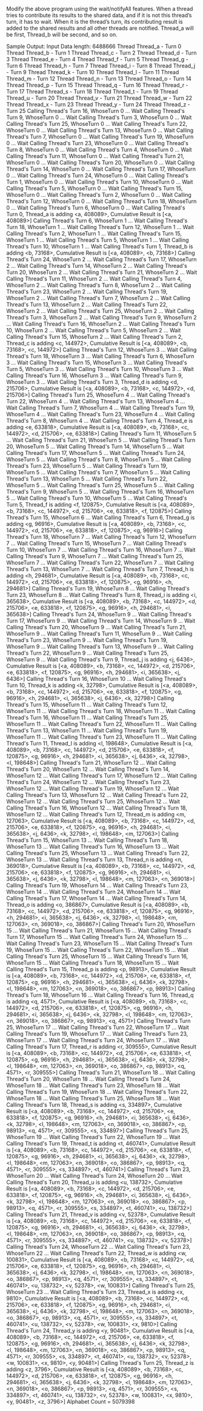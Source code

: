 Modify the above program using the wait/notifyAll features. When a thread tries to contribute its results to the shared data, 
and if it is not this thread’s turn, it has to wait. When it is the thread’s turn, its contributing result is added to the shared results 
and all other threads are notified. Thread_a will be first, Thread_b will be second, and so on.

   Sample Output: Input Data length: 6488666 Thread Thread_a - Turn 0 Thread Thread_b - Turn 1 Thread Thread_c - Turn 2 Thread Thread_d - Turn 3 Thread Thread_e - Turn 4 Thread Thread_f - Turn 5 Thread Thread_g - Turn 6 Thread Thread_h - Turn 7 Thread Thread_i - Turn 8 Thread Thread_j - Turn 9 Thread Thread_k - Turn 10 Thread Thread_l - Turn 11 Thread Thread_m - Turn 12 Thread Thread_n - Turn 13 Thread Thread_o - Turn 14 
Thread Thread_p - Turn 15 Thread Thread_q - Turn 16 Thread Thread_r - Turn 17 Thread Thread_s - Turn 18 Thread Thread_t - Turn 19 Thread Thread_u - Turn 20 Thread Thread_v - Turn 21 Thread Thread_w - Turn 22 Thread Thread_x - Turn 23 Thread Thread_y - Turn 24 Thread Thread_z - Turn 25 Calling Thread's Turn 16, WhoseTurn 0 ... Wait Calling Thread's Turn 9, WhoseTurn 0 ... Wait Calling Thread's Turn 3, WhoseTurn 0 ... Wait Calling Thread's Turn 25, WhoseTurn 0 ... Wait Calling Thread's Turn 22, WhoseTurn 0 ... Wait Calling Thread's Turn 13, WhoseTurn 0 ... Wait Calling Thread's Turn 7, WhoseTurn 0 ... Wait Calling Thread's Turn 19, WhoseTurn 0 ... Wait Calling Thread's Turn 23, WhoseTurn 0 ... Wait Calling Thread's Turn 8, WhoseTurn 0 ... Wait Calling Thread's Turn 4, WhoseTurn 0 ... Wait Calling Thread's Turn 11, WhoseTurn 0 ... Wait Calling Thread's Turn 21, WhoseTurn 0 ... Wait Calling Thread's Turn 20, WhoseTurn 0 ... Wait Calling Thread's Turn 14, WhoseTurn 0 ... Wait Calling Thread's Turn 17, WhoseTurn 0 ... Wait Calling Thread's Turn 24, WhoseTurn 0 ... Wait Calling Thread's Turn 1, WhoseTurn 0 ... Wait Calling Thread's Turn 10, WhoseTurn 0 ... Wait Calling Thread's Turn 5, WhoseTurn 0 ... Wait Calling Thread's Turn 15, WhoseTurn 0 ... Wait Calling Thread's Turn 2, WhoseTurn 0 ... Wait Calling Thread's Turn 12, WhoseTurn 0 ... Wait Calling Thread's Turn 18, WhoseTurn 0 ... Wait Calling Thread's Turn 6, WhoseTurn 0 ... Wait Calling Thread's Turn 0, Thread_a is adding <a, 408089>,    Cumulative Result is [<a, 408089>] Calling Thread's Turn 6, WhoseTurn 1 ... Wait Calling Thread's Turn 18, WhoseTurn 1 ... Wait Calling Thread's Turn 12, WhoseTurn 1 ... Wait Calling Thread's Turn 2, WhoseTurn 1 ... Wait Calling Thread's Turn 15, WhoseTurn 1 ... Wait Calling Thread's Turn 5, WhoseTurn 1 ... Wait Calling Thread's Turn 10, WhoseTurn 1 ... Wait Calling Thread's Turn 1, Thread_b is adding <b, 73168>,    Cumulative Result is [<a, 408089>, <b, 73168>] Calling Thread's Turn 24, WhoseTurn 2 ... Wait Calling Thread's Turn 17, WhoseTurn 2 ... Wait Calling Thread's Turn 14, WhoseTurn 2 ... Wait Calling Thread's Turn 20, WhoseTurn 2 ... Wait Calling Thread's Turn 21, WhoseTurn 2 ... Wait Calling Thread's Turn 11, WhoseTurn 2 ... Wait Calling Thread's Turn 4, WhoseTurn 2 ... Wait Calling Thread's Turn 8, WhoseTurn 2 ... Wait Calling Thread's Turn 23, WhoseTurn 2 ... Wait Calling Thread's Turn 19, WhoseTurn 2 ... Wait Calling Thread's Turn 7, WhoseTurn 2 ... Wait Calling Thread's Turn 13, WhoseTurn 2 ... Wait Calling Thread's Turn 22, WhoseTurn 2 ... Wait 
Calling Thread's Turn 25, WhoseTurn 2 ... Wait Calling Thread's Turn 3, WhoseTurn 2 ... Wait Calling Thread's Turn 9, WhoseTurn 2 ... Wait Calling Thread's Turn 16, WhoseTurn 2 ... Wait Calling Thread's Turn 10, WhoseTurn 2 ... Wait Calling Thread's Turn 5, WhoseTurn 2 ... Wait Calling Thread's Turn 15, WhoseTurn 2 ... Wait Calling Thread's Turn 2, Thread_c is adding <c, 144972>,    Cumulative Result is [<a, 408089>, <b, 73168>, <c, 144972>] Calling Thread's Turn 12, WhoseTurn 3 ... Wait Calling Thread's Turn 18, WhoseTurn 3 ... Wait Calling Thread's Turn 6, WhoseTurn 3 ... Wait Calling Thread's Turn 15, WhoseTurn 3 ... Wait Calling Thread's Turn 5, WhoseTurn 3 ... Wait Calling Thread's Turn 10, WhoseTurn 3 ... Wait Calling Thread's Turn 16, WhoseTurn 3 ... Wait Calling Thread's Turn 9, WhoseTurn 3 ... Wait Calling Thread's Turn 3, Thread_d is adding <d, 215706>,    Cumulative Result is [<a, 408089>, <b, 73168>, <c, 144972>, <d, 215706>] Calling Thread's Turn 25, WhoseTurn 4 ... Wait Calling Thread's Turn 22, WhoseTurn 4 ... Wait Calling Thread's Turn 13, WhoseTurn 4 ... Wait Calling Thread's Turn 7, WhoseTurn 4 ... Wait Calling Thread's Turn 19, WhoseTurn 4 ... Wait Calling Thread's Turn 23, WhoseTurn 4 ... Wait Calling Thread's Turn 8, WhoseTurn 4 ... Wait Calling Thread's Turn 4, Thread_e is adding <e, 633818>,    Cumulative Result is [<a, 408089>, <b, 73168>, <c, 144972>, <d, 215706>, <e, 633818>] Calling Thread's Turn 11, WhoseTurn 5 ... Wait Calling Thread's Turn 21, WhoseTurn 5 ... Wait Calling Thread's Turn 20, WhoseTurn 5 ... Wait Calling Thread's Turn 14, WhoseTurn 5 ... Wait Calling Thread's Turn 17, WhoseTurn 5 ... Wait Calling Thread's Turn 24, WhoseTurn 5 ... Wait Calling Thread's Turn 8, WhoseTurn 5 ... Wait Calling Thread's Turn 23, WhoseTurn 5 ... Wait Calling Thread's Turn 19, WhoseTurn 5 ... Wait Calling Thread's Turn 7, WhoseTurn 5 ... Wait Calling Thread's Turn 13, WhoseTurn 5 ... Wait Calling Thread's Turn 22, WhoseTurn 5 ... Wait Calling Thread's Turn 25, WhoseTurn 5 ... Wait Calling Thread's Turn 9, WhoseTurn 5 ... Wait Calling Thread's Turn 16, WhoseTurn 5 ... Wait Calling Thread's Turn 10, WhoseTurn 5 ... Wait Calling Thread's Turn 5, Thread_f is adding <f, 120875>,    Cumulative Result is [<a, 408089>, <b, 73168>, <c, 144972>, <d, 215706>, <e, 633818>, <f, 120875>] Calling Thread's Turn 15, WhoseTurn 6 ... Wait Calling Thread's Turn 6, Thread_g is adding <g, 96916>,    Cumulative Result is [<a, 408089>, <b, 73168>, <c, 144972>, <d, 215706>, <e, 633818>, <f, 120875>, <g, 96916>] Calling Thread's Turn 18, WhoseTurn 7 ... Wait Calling Thread's Turn 12, WhoseTurn 7 ... Wait Calling Thread's Turn 15, WhoseTurn 7 ... Wait Calling Thread's Turn 10, WhoseTurn 7 ... Wait Calling Thread's Turn 16, WhoseTurn 7 ... Wait Calling Thread's Turn 9, WhoseTurn 7 ... Wait Calling Thread's Turn 25, WhoseTurn 7 ... Wait Calling Thread's Turn 22, WhoseTurn 7 ... Wait 
Calling Thread's Turn 13, WhoseTurn 7 ... Wait Calling Thread's Turn 7, Thread_h is adding <h, 294681>,    Cumulative Result is [<a, 408089>, <b, 73168>, <c, 144972>, <d, 215706>, <e, 633818>, <f, 120875>, <g, 96916>, <h, 294681>] Calling Thread's Turn 19, WhoseTurn 8 ... Wait Calling Thread's Turn 23, WhoseTurn 8 ... Wait Calling Thread's Turn 8, Thread_i is adding <i, 365638>,    Cumulative Result is [<a, 408089>, <b, 73168>, <c, 144972>, <d, 215706>, <e, 633818>, <f, 120875>, <g, 96916>, <h, 294681>, <i, 365638>] Calling Thread's Turn 24, WhoseTurn 9 ... Wait Calling Thread's Turn 17, WhoseTurn 9 ... Wait Calling Thread's Turn 14, WhoseTurn 9 ... Wait Calling Thread's Turn 20, WhoseTurn 9 ... Wait Calling Thread's Turn 21, WhoseTurn 9 ... Wait Calling Thread's Turn 11, WhoseTurn 9 ... Wait Calling Thread's Turn 23, WhoseTurn 9 ... Wait Calling Thread's Turn 19, WhoseTurn 9 ... Wait Calling Thread's Turn 13, WhoseTurn 9 ... Wait Calling Thread's Turn 22, WhoseTurn 9 ... Wait Calling Thread's Turn 25, WhoseTurn 9 ... Wait Calling Thread's Turn 9, Thread_j is adding <j, 6436>,    Cumulative Result is [<a, 408089>, <b, 73168>, <c, 144972>, <d, 215706>, <e, 633818>, <f, 120875>, <g, 96916>, <h, 294681>, <i, 365638>, <j, 6436>] Calling Thread's Turn 16, WhoseTurn 10 ... Wait Calling Thread's Turn 10, Thread_k is adding <k, 32798>,    Cumulative Result is [<a, 408089>, <b, 73168>, <c, 144972>, <d, 215706>, <e, 633818>, <f, 120875>, <g, 96916>, <h, 294681>, <i, 365638>, <j, 6436>, <k, 32798>] Calling Thread's Turn 15, WhoseTurn 11 ... Wait Calling Thread's Turn 12, WhoseTurn 11 ... Wait Calling Thread's Turn 18, WhoseTurn 11 ... Wait Calling Thread's Turn 16, WhoseTurn 11 ... Wait Calling Thread's Turn 25, WhoseTurn 11 ... Wait Calling Thread's Turn 22, WhoseTurn 11 ... Wait Calling Thread's Turn 13, WhoseTurn 11 ... Wait Calling Thread's Turn 19, WhoseTurn 11 ... Wait Calling Thread's Turn 23, WhoseTurn 11 ... Wait Calling Thread's Turn 11, Thread_l is adding <l, 198648>,    Cumulative Result is [<a, 408089>, <b, 73168>, <c, 144972>, <d, 215706>, <e, 633818>, <f, 120875>, <g, 96916>, <h, 294681>, <i, 365638>, <j, 6436>, <k, 32798>, <l, 198648>] Calling Thread's Turn 21, WhoseTurn 12 ... Wait Calling Thread's Turn 20, WhoseTurn 12 ... Wait Calling Thread's Turn 14, WhoseTurn 12 ... Wait Calling Thread's Turn 17, WhoseTurn 12 ... Wait Calling Thread's Turn 24, WhoseTurn 12 ... Wait Calling Thread's Turn 23, WhoseTurn 12 ... Wait Calling Thread's Turn 19, WhoseTurn 12 ... Wait Calling Thread's Turn 13, WhoseTurn 12 ... Wait Calling Thread's Turn 22, WhoseTurn 12 ... Wait Calling Thread's Turn 25, WhoseTurn 12 ... Wait Calling Thread's Turn 16, WhoseTurn 12 ... Wait Calling Thread's Turn 18, WhoseTurn 12 ... Wait Calling Thread's Turn 12, Thread_m is adding <m, 127063>,    Cumulative Result is [<a, 408089>, <b, 73168>, <c, 144972>, <d, 215706>, <e, 633818>, <f, 120875>, <g, 96916>, <h, 294681>, <i, 365638>, <j, 6436>, <k, 32798>, <l, 198648>, <m, 127063>] Calling Thread's Turn 15, WhoseTurn 13 ... Wait Calling Thread's Turn 18, WhoseTurn 13 ... Wait Calling Thread's Turn 16, WhoseTurn 13 ... Wait Calling Thread's Turn 25, WhoseTurn 13 ... Wait 
Calling Thread's Turn 22, WhoseTurn 13 ... Wait Calling Thread's Turn 13, Thread_n is adding <n, 369018>,    Cumulative Result is [<a, 408089>, <b, 73168>, <c, 144972>, <d, 215706>, <e, 633818>, <f, 120875>, <g, 96916>, <h, 294681>, <i, 365638>, <j, 6436>, <k, 32798>, <l, 198648>, <m, 127063>, <n, 369018>] Calling Thread's Turn 19, WhoseTurn 14 ... Wait Calling Thread's Turn 23, WhoseTurn 14 ... Wait Calling Thread's Turn 24, WhoseTurn 14 ... Wait Calling Thread's Turn 17, WhoseTurn 14 ... Wait Calling Thread's Turn 14, Thread_o is adding <o, 386867>,    Cumulative Result is [<a, 408089>, <b, 73168>, <c, 144972>, <d, 215706>, <e, 633818>, <f, 120875>, <g, 96916>, <h, 294681>, <i, 365638>, <j, 6436>, <k, 32798>, <l, 198648>, <m, 127063>, <n, 369018>, <o, 386867>] Calling Thread's Turn 20, WhoseTurn 15 ... Wait Calling Thread's Turn 21, WhoseTurn 15 ... Wait Calling Thread's Turn 17, WhoseTurn 15 ... Wait Calling Thread's Turn 24, WhoseTurn 15 ... Wait Calling Thread's Turn 23, WhoseTurn 15 ... Wait Calling Thread's Turn 19, WhoseTurn 15 ... Wait Calling Thread's Turn 22, WhoseTurn 15 ... Wait Calling Thread's Turn 25, WhoseTurn 15 ... Wait Calling Thread's Turn 16, WhoseTurn 15 ... Wait Calling Thread's Turn 18, WhoseTurn 15 ... Wait Calling Thread's Turn 15, Thread_p is adding <p, 98913>,    Cumulative Result is [<a, 408089>, <b, 73168>, <c, 144972>, <d, 215706>, <e, 633818>, <f, 120875>, <g, 96916>, <h, 294681>, <i, 365638>, <j, 6436>, <k, 32798>, <l, 198648>, <m, 127063>, <n, 369018>, <o, 386867>, <p, 98913>] Calling Thread's Turn 18, WhoseTurn 16 ... Wait Calling Thread's Turn 16, Thread_q is adding <q, 4571>,    Cumulative Result is [<a, 408089>, <b, 73168>, <c, 144972>, <d, 215706>, <e, 633818>, <f, 120875>, <g, 96916>, <h, 294681>, <i, 365638>, <j, 6436>, <k, 32798>, <l, 198648>, <m, 127063>, <n, 369018>, <o, 386867>, <p, 98913>, <q, 4571>] Calling Thread's Turn 25, WhoseTurn 17 ... Wait Calling Thread's Turn 22, WhoseTurn 17 ... Wait Calling Thread's Turn 19, WhoseTurn 17 ... Wait Calling Thread's Turn 23, WhoseTurn 17 ... Wait Calling Thread's Turn 24, WhoseTurn 17 ... Wait Calling Thread's Turn 17, Thread_r is adding <r, 309555>,    Cumulative Result is [<a, 408089>, <b, 73168>, <c, 144972>, <d, 215706>, <e, 633818>, <f, 120875>, <g, 96916>, <h, 294681>, <i, 365638>, <j, 6436>, <k, 32798>, <l, 198648>, <m, 127063>, <n, 369018>, <o, 386867>, <p, 98913>, <q, 4571>, <r, 309555>] Calling Thread's Turn 21, WhoseTurn 18 ... Wait Calling Thread's Turn 20, WhoseTurn 18 ... Wait Calling Thread's Turn 24, WhoseTurn 18 ... Wait Calling Thread's Turn 23, WhoseTurn 18 ... Wait Calling Thread's Turn 19, WhoseTurn 18 ... Wait Calling Thread's Turn 22, WhoseTurn 18 ... Wait Calling Thread's Turn 25, WhoseTurn 18 ... Wait Calling Thread's Turn 18, Thread_s is adding <s, 334897>,    Cumulative Result is [<a, 408089>, <b, 73168>, <c, 144972>, <d, 215706>, <e, 633818>, <f, 120875>, <g, 96916>, <h, 294681>, <i, 365638>, <j, 6436>, <k, 32798>, <l, 198648>, <m, 127063>, <n, 369018>, <o, 386867>, <p, 98913>, <q, 4571>, <r, 309555>, <s, 334897>] Calling Thread's Turn 25, WhoseTurn 19 ... Wait Calling Thread's Turn 22, WhoseTurn 19 ... Wait Calling Thread's Turn 19, Thread_t is adding <t, 460741>,    Cumulative Result is [<a, 408089>, <b, 73168>, <c, 144972>, <d, 215706>, <e, 633818>, <f, 120875>, <g, 96916>, <h, 294681>, <i, 365638>, <j, 6436>, <k, 32798>, <l, 198648>, <m, 127063>, <n, 369018>, <o, 386867>, <p, 98913>, <q, 4571>, <r, 309555>, <s, 334897>, <t, 460741>] 
Calling Thread's Turn 23, WhoseTurn 20 ... Wait Calling Thread's Turn 24, WhoseTurn 20 ... Wait Calling Thread's Turn 20, Thread_u is adding <u, 138732>,    Cumulative Result is [<a, 408089>, <b, 73168>, <c, 144972>, <d, 215706>, <e, 633818>, <f, 120875>, <g, 96916>, <h, 294681>, <i, 365638>, <j, 6436>, <k, 32798>, <l, 198648>, <m, 127063>, <n, 369018>, <o, 386867>, <p, 98913>, <q, 4571>, <r, 309555>, <s, 334897>, <t, 460741>, <u, 138732>] Calling Thread's Turn 21, Thread_v is adding <v, 52378>,    Cumulative Result is [<a, 408089>, <b, 73168>, <c, 144972>, <d, 215706>, <e, 633818>, <f, 120875>, <g, 96916>, <h, 294681>, <i, 365638>, <j, 6436>, <k, 32798>, <l, 198648>, <m, 127063>, <n, 369018>, <o, 386867>, <p, 98913>, <q, 4571>, <r, 309555>, <s, 334897>, <t, 460741>, <u, 138732>, <v, 52378>] Calling Thread's Turn 24, WhoseTurn 22 ... Wait Calling Thread's Turn 23, WhoseTurn 22 ... Wait Calling Thread's Turn 22, Thread_w is adding <w, 100831>,    Cumulative Result is [<a, 408089>, <b, 73168>, <c, 144972>, <d, 215706>, <e, 633818>, <f, 120875>, <g, 96916>, <h, 294681>, <i, 365638>, <j, 6436>, <k, 32798>, <l, 198648>, <m, 127063>, <n, 369018>, <o, 386867>, <p, 98913>, <q, 4571>, <r, 309555>, <s, 334897>, <t, 460741>, <u, 138732>, <v, 52378>, <w, 100831>] Calling Thread's Turn 25, WhoseTurn 23 ... Wait Calling Thread's Turn 23, Thread_x is adding <x, 9810>,    Cumulative Result is [<a, 408089>, <b, 73168>, <c, 144972>, <d, 215706>, <e, 633818>, <f, 120875>, <g, 96916>, <h, 294681>, <i, 365638>, <j, 6436>, <k, 32798>, <l, 198648>, <m, 127063>, <n, 369018>, <o, 386867>, <p, 98913>, <q, 4571>, <r, 309555>, <s, 334897>, <t, 460741>, <u, 138732>, <v, 52378>, <w, 100831>, <x, 9810>] Calling Thread's Turn 24, Thread_y is adding <y, 90481>,    Cumulative Result is [<a, 408089>, <b, 73168>, <c, 144972>, <d, 215706>, <e, 633818>, <f, 120875>, <g, 96916>, <h, 294681>, <i, 365638>, <j, 6436>, <k, 32798>, <l, 198648>, <m, 127063>, <n, 369018>, <o, 386867>, <p, 98913>, <q, 4571>, <r, 309555>, <s, 334897>, <t, 460741>, <u, 138732>, <v, 52378>, <w, 100831>, <x, 9810>, <y, 90481>] Calling Thread's Turn 25, Thread_z is adding <z, 3796>,    Cumulative Result is [<a, 408089>, <b, 73168>, <c, 144972>, <d, 215706>, <e, 633818>, <f, 120875>, <g, 96916>, <h, 294681>, <i, 365638>, <j, 6436>, <k, 32798>, <l, 198648>, <m, 127063>, <n, 369018>, <o, 386867>, <p, 98913>, <q, 4571>, <r, 309555>, <s, 334897>, <t, 460741>, <u, 138732>, <v, 52378>, <w, 100831>, <x, 9810>, <y, 90481>, <z, 3796>] 
 Alphabet Count  = 5079398 
